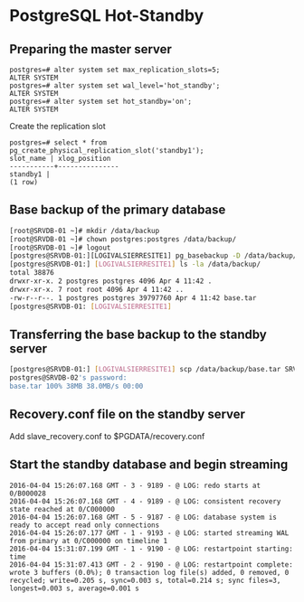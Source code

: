 # PostgreSQL Hot-Standby

## Preparing the master server

```PostgreSQL
postgres=# alter system set max_replication_slots=5; 
ALTER SYSTEM 
postgres=# alter system set wal_level='hot_standby'; 
ALTER SYSTEM 
postgres=# alter system set hot_standby='on'; 
ALTER SYSTEM
```

Create the replication slot
```PostgreSQL
postgres=# select * from pg_create_physical_replication_slot('standby1'); 
slot_name | xlog_position 
-----------+--------------- 
standby1 | 
(1 row)
```

## Base backup of the primary database

```bash
[root@SRVDB-01 ~]# mkdir /data/backup 
[root@SRVDB-01 ~]# chown postgres:postgres /data/backup/ 
[root@SRVDB-01 ~]# logout 
[postgres@SRVDB-01:][LOGIVALSIERRESITE1] pg_basebackup -D /data/backup/ --xlog --format=t WARNING: skipping special file "./pg_log" WARNING: skipping special file "./postgresql.conf" WARNING: skipping special file "./pg_hba.conf" 
[postgres@SRVDB-01:] [LOGIVALSIERRESITE1] ls -la /data/backup/
total 38876 
drwxr-xr-x. 2 postgres postgres 4096 Apr 4 11:42 . 
drwxr-xr-x. 7 root root 4096 Apr 4 11:42 .. 
-rw-r--r--. 1 postgres postgres 39797760 Apr 4 11:42 base.tar 
[postgres@SRVDB-01: [LOGIVALSIERRESITE1]
```

## Transferring the base backup to the standby server

```bash
[postgres@SRVDB-01:] [LOGIVALSIERRESITE1] scp /data/backup/base.tar SRVDB-02:/data/pgdata/LOGIVALSIERRESITE2/ 
postgres@SRVDB-02's password: 
base.tar 100% 38MB 38.0MB/s 00:00
```

## Recovery.conf file on the standby server

Add slave_recovery.conf to $PGDATA/recovery.conf

## Start the standby database and begin streaming

```
2016-04-04 15:26:07.168 GMT - 3 - 9189 - @ LOG: redo starts at 0/B000028 
2016-04-04 15:26:07.168 GMT - 4 - 9189 - @ LOG: consistent recovery state reached at 0/C000000 
2016-04-04 15:26:07.168 GMT - 5 - 9187 - @ LOG: database system is ready to accept read only connections 
2016-04-04 15:26:07.177 GMT - 1 - 9193 - @ LOG: started streaming WAL from primary at 0/C000000 on timeline 1 
2016-04-04 15:31:07.199 GMT - 1 - 9190 - @ LOG: restartpoint starting: time 
2016-04-04 15:31:07.413 GMT - 2 - 9190 - @ LOG: restartpoint complete: wrote 3 buffers (0.0%); 0 transaction log file(s) added, 0 removed, 0 recycled; write=0.205 s, sync=0.003 s, total=0.214 s; sync files=3, longest=0.003 s, average=0.001 s
```